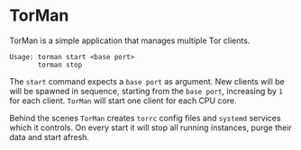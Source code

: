 # TorMan

TorMan is a simple application that manages multiple Tor clients. 
```
Usage: torman start <base port>
       torman stop
```

The `start` command expects a `base port` as argument. New clients will be will be spawned in sequence, starting from the `base port`, increasing by `1` for each client. `TorMan` will start one client for each CPU core.

Behind the scenes `TorMan` creates `torrc` config files and `systemd` services which it controls. On every start it will stop all running instances, purge their data and start afresh.
